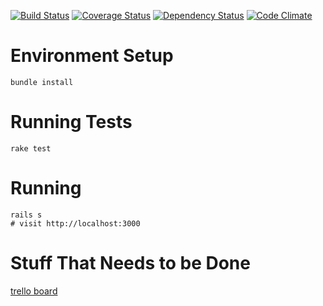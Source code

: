 [![Build Status](https://travis-ci.org/desmoinescode/dsmcode-api.png?branch=master)](https://travis-ci.org/desmoinescode/dsmcode-api)
[![Coverage Status](https://coveralls.io/repos/desmoinescode/dsmcode-api/badge.png?branch=master)](https://coveralls.io/r/desmoinescode/dsmcode-api?branch=master)
[![Dependency Status](https://gemnasium.com/desmoinescode/dsmcode-api.png)](https://gemnasium.com/desmoinescode/dsmcode-api)
[![Code Climate](https://codeclimate.com/github/desmoinescode/dsmcode-api.png)](https://codeclimate.com/github/desmoinescode/dsmcode-api)


# Environment Setup

    bundle install

# Running Tests

    rake test

# Running

    rails s
    # visit http://localhost:3000

# Stuff That Needs to be Done

[trello board](https://trello.com/b/5J3v3ZS5/start-upi)
